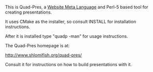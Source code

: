 This is Quad-Pres, a
[Website Meta Language](http://www.shlomifish.org/open-source/projects/website-meta-language/)
and Perl-5 based tool for creating presentations.

It uses CMake as the installer, so consult INSTALL for installation
instructions.

After it is installed type "quadp -man" for usage instructions.

The Quad-Pres homepage is at:

http://www.shlomifish.org/quad-pres/

Consult it for instructions on how to build presentations with it.
